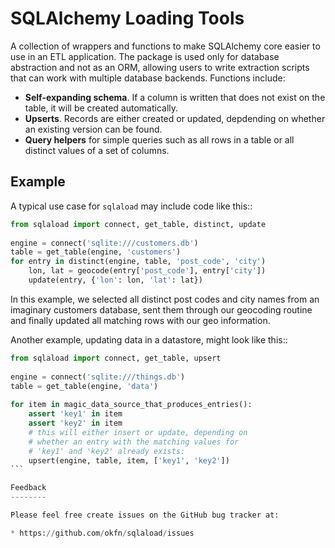 SQLAlchemy Loading Tools
========================

A collection of wrappers and functions to make SQLAlchemy core easier 
to use in an ETL application. The package is used only for database
abstraction and not as an ORM, allowing users to write extraction
scripts that can work with multiple database backends. Functions
include:

* **Self-expanding schema**. If a column is written that does not
  exist on the table, it will be created automatically.
* **Upserts**. Records are either created or updated, depdending on
  whether an existing version can be found.
* **Query helpers** for simple queries such as all rows in a table or
  all distinct values of a set of columns.


Example
-------

A typical use case for ``sqlaload`` may include code like this::

```python
from sqlaload import connect, get_table, distinct, update
    
engine = connect('sqlite:///customers.db')
table = get_table(engine, 'customers')
for entry in distinct(engine, table, 'post_code', 'city')
    lon, lat = geocode(entry['post_code'], entry['city'])
    update(entry, {'lon': lon, 'lat': lat})
```

In this example, we selected all distinct post codes and city names
from an imaginary customers database, sent them through our 
geocoding routine and finally updated all matching rows with our 
geo information.

Another example, updating data in a datastore, might look like 
this::

````python
from sqlaload import connect, get_table, upsert
    
engine = connect('sqlite:///things.db')
table = get_table(engine, 'data')
    
for item in magic_data_source_that_produces_entries():
    assert 'key1' in item
    assert 'key2' in item
    # this will either insert or update, depending on 
    # whether an entry with the matching values for 
    # 'key1' and 'key2' already exists:
    upsert(engine, table, item, ['key1', 'key2'])
```

Feedback
--------

Please feel free create issues on the GitHub bug tracker at:

* https://github.com/okfn/sqlaload/issues


